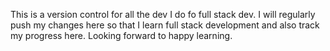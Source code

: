 This is a version control for all the dev I do fo full stack dev. I will regularly push my changes here so that I learn full stack development and also track my progress here. Looking forward to happy learning.
